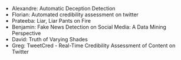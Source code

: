 - Alexandre: Automatic Deception Detection
- Florian: Automated credibility assessment on twitter
- Prateeba: Liar, Liar Pants on Fire
- Benjamin: Fake News Detection on Social Media: A Data Mining Perspective
- David: Truth of Varying Shades
- Greg: TweetCred - Real-Time Credibility Assessment of Content on Twitter
